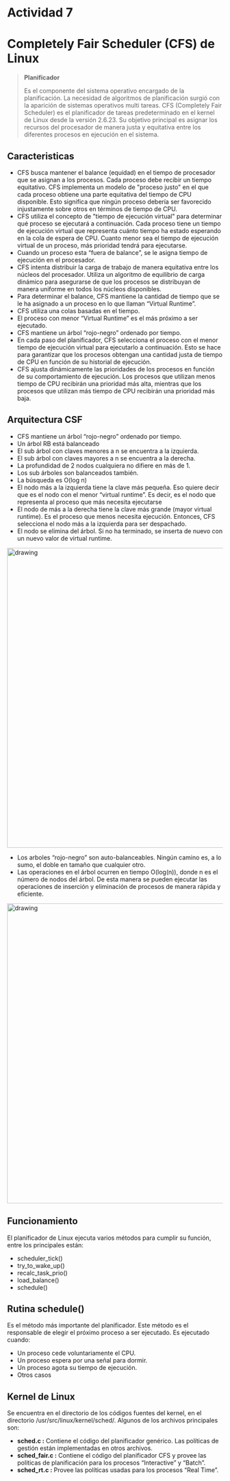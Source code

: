 # Actividad 7

# Completely Fair Scheduler (CFS) de Linux

> **Planificador**
> 
> Es el componente del sistema operativo encargado de la planificación. La
necesidad de algoritmos de planificación surgió con la aparición de sistemas
operativos multi tareas. CFS (Completely Fair Scheduler) es el planificador de tareas predeterminado en el kernel de Linux desde la versión 2.6.23. Su objetivo principal es asignar los recursos del procesador de manera justa y equitativa entre los diferentes procesos en ejecución en el sistema.

## Caracteristicas 

- CFS busca mantener el balance (equidad) en el tiempo de procesador
que se asignan a los procesos. Cada proceso debe recibir un tiempo
equitativo. CFS implementa un modelo de "proceso justo" en el que cada proceso obtiene una parte equitativa del tiempo de CPU disponible. Esto significa que ningún proceso debería ser favorecido injustamente sobre otros en términos de tiempo de CPU.
- CFS utiliza el concepto de "tiempo de ejecución virtual" para determinar qué proceso se ejecutará a continuación. Cada proceso tiene un tiempo de ejecución virtual que representa cuánto tiempo ha estado esperando en la cola de espera de CPU. Cuanto menor sea el tiempo de ejecución virtual de un proceso, más prioridad tendrá para ejecutarse.
- Cuando un proceso esta “fuera de balance”, se le asigna tiempo de
ejecución en el procesador.
- CFS intenta distribuir la carga de trabajo de manera equitativa entre los núcleos del procesador. Utiliza un algoritmo de equilibrio de carga dinámico para asegurarse de que los procesos se distribuyan de manera uniforme en todos los núcleos disponibles.
- Para determinar el balance, CFS mantiene la cantidad de tiempo que
se le ha asignado a un proceso en lo que llaman “Virtual Runtime”.
- CFS utiliza una colas basadas en el tiempo.
- El proceso con menor “Virtual Runtime” es el más próximo a ser
ejecutado.
- CFS mantiene un árbol “rojo-negro” ordenado por tiempo.
- En cada paso del planificador, CFS selecciona el proceso con el menor tiempo de ejecución virtual para ejecutarlo a continuación. Esto se hace para garantizar que los procesos obtengan una cantidad justa de tiempo de CPU en función de su historial de ejecución.
- CFS ajusta dinámicamente las prioridades de los procesos en función de su comportamiento de ejecución. Los procesos que utilizan menos tiempo de CPU recibirán una prioridad más alta, mientras que los procesos que utilizan más tiempo de CPU recibirán una prioridad más baja.


## Arquitectura CSF

- CFS mantiene un árbol “rojo-negro” ordenado por tiempo.
- Un árbol RB está balanceado
- El sub árbol con claves menores a n se encuentra a la izquierda.
- El sub árbol con claves mayores a n se encuentra a la derecha.
- La profundidad de 2 nodos cualquiera no difiere en más de 1.
- Los sub árboles son balanceados también.
- La búsqueda es O(log n)
- El nodo más a la izquierda tiene la clave más pequeña. Eso quiere
decir que es el nodo con el menor “virtual runtime”. Es decir, es el
nodo que representa al proceso que más necesita ejecutarse
- El nodo de más a la derecha tiene la clave más grande (mayor virtual
runtime). Es el proceso que menos necesita ejecución.
Entonces, CFS selecciona el nodo más a la izquierda para ser
despachado.
- El nodo se elimina del árbol. Si no ha terminado, se inserta de nuevo
con un nuevo valor de virtual runtime.

<img src="https://blogger.googleusercontent.com/img/b/R29vZ2xl/AVvXsEgsF4pRvwrI486lYBvkS1YYrgyDbpaIvIGSdL3hoyvcIxzvfeSdPiY-Ug6UuUNiUM5LP_4uxtDc_J8iCmyrup1mNYujwnGYLUU29p8NWhWt5GjaSxs3KOMgOrV_2akEyMNwxQ3_L_Wgqunm/s1600/rbtree.png" alt="drawing" width="700">

- Los arboles “rojo-negro” son auto-balanceables. Ningún camino es, a lo
sumo, el doble en tamaño que cualquier otro.
- Las operaciones en el árbol ocurren en tiempo O(log(n)), donde n es
el número de nodos del árbol. De esta manera se pueden ejecutar las
operaciones de inserción y eliminación de procesos de manera rápida y
eficiente.


<img src="https://img2020.cnblogs.com/blog/1117305/202101/1117305-20210128004653247-411997349.png" alt="drawing" width="700">

## Funcionamiento 
El planificador de Linux ejecuta varios métodos para cumplir su función,
entre los principales están:

- scheduler_tick()
- try_to_wake_up()
- recalc_task_prio()
- load_balance()
- schedule()

## Rutina schedule()

Es el método más importante del planificador. Este método es el
responsable de elegir el próximo proceso a ser ejecutado.
Es ejecutado cuando:

- Un proceso cede voluntariamente el CPU.
- Un proceso espera por una señal para dormir.
- Un proceso agota su tiempo de ejecución.
- Otros casos

## Kernel de Linux
  Se encuentra en el directorio de los códigos fuentes del kernel, en el
directorio /usr/src/linux/kernel/sched/. Algunos de los archivos principales
son:

- **sched.c :** Contiene el código del planificador genérico. Las políticas de
gestión están implementadas en otros archivos.
- **sched_fair.c :** Contiene el código del planificador CFS y provee las
politicas de planificación para los procesos “Interactive” y “Batch”.
- **sched_rt.c :** Provee las políticas usadas para los procesos “Real
Time”.
